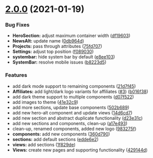 # [2.0.0](https://github.com/vuetifyjs/zero-theme/compare/edde6e29248bb788873e2c958374675320325aac...v2.0.0) (2021-01-19)


### Bug Fixes

* **HeroSection:** adjust maximum container width ([df19603](https://github.com/vuetifyjs/zero-theme/commit/df19603c2bcdd4df0b71fd14d654de80a10d8531))
* **NewsAlt:** update name ([0db964d](https://github.com/vuetifyjs/zero-theme/commit/0db964d07305bf577ef8548280db23f6fb3ea074))
* **Projects:** pass through attributes ([75fd707](https://github.com/vuetifyjs/zero-theme/commit/75fd707b6068b4173876240797d51242b7cf426d))
* **Settings:** adjust top position ([f089030](https://github.com/vuetifyjs/zero-theme/commit/f089030090be52c065d16e9bbdd8f675aa624132))
* **systembar:** hide system bar by default ([e8ee103](https://github.com/vuetifyjs/zero-theme/commit/e8ee103855163df9752392ca9354201529b0f63d))
* **SystemBar:** resolve mobile issues ([b8223d5](https://github.com/vuetifyjs/zero-theme/commit/b8223d53ef1f024560d5092ca1d33fba902101d3))


### Features

* add dark mode support to remaining components ([21d7f45](https://github.com/vuetifyjs/zero-theme/commit/21d7f45f587b49b66d1e2592a2f83362ac785725))
* **Affiliates:** add light/dark logo variants for affiliates ([#3](https://github.com/vuetifyjs/zero-theme/issues/3)) ([b016f38](https://github.com/vuetifyjs/zero-theme/commit/b016f38e8dfd6d7c5a4561ab321910829e4acd66))
* add dark theme support to multiple components ([d07f522](https://github.com/vuetifyjs/zero-theme/commit/d07f52276e54ccb29669263304315c01e2acb8d0))
* add images to theme ([41e32c9](https://github.com/vuetifyjs/zero-theme/commit/41e32c97cb1ca8146bb500891170d5bf0d78debc))
* add more sections, update base components ([502b689](https://github.com/vuetifyjs/zero-theme/commit/502b6898e350655138f76e04d36c677756eb05a2))
* add new hero-alt component and update views ([14d6cd7](https://github.com/vuetifyjs/zero-theme/commit/14d6cd78d240c6381b8e319cd78de22090192496))
* add new section and abstract duplicate functionality ([d23e31c](https://github.com/vuetifyjs/zero-theme/commit/d23e31c60bc4dd8ad64af6038af7fce5210fdc36))
* add new sections and components, clean-up ([a17e493](https://github.com/vuetifyjs/zero-theme/commit/a17e493df767d8e0a305fc9a02a28cc46842b212))
* clean-up, renamed components, added new logo ([983275f](https://github.com/vuetifyjs/zero-theme/commit/983275f282023139ebe87a7598b65c7e576c1823))
* **components:** add new components ([360d790](https://github.com/vuetifyjs/zero-theme/commit/360d790e8bcbe553d2e4fe402d33b07f0a043344))
* **sections:** add default sections ([edde6e2](https://github.com/vuetifyjs/zero-theme/commit/edde6e29248bb788873e2c958374675320325aac))
* **views:** add sections ([1f829de](https://github.com/vuetifyjs/zero-theme/commit/1f829defee86ffa0f432f3e906bc518903c8caf7))
* **Views:** create new pages and supporting functionality ([429144d](https://github.com/vuetifyjs/zero-theme/commit/429144de25ebba5531b233f7dd0bf2d9933f95b0))



